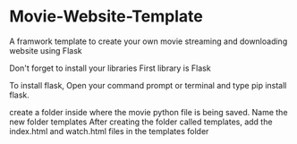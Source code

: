 # Movie-Website-Template
A framwork template to create your own movie streaming and downloading website using Flask

Don't forget to install your libraries 
First library is Flask

To install flask, Open your command prompt or terminal and type pip install flask.

create a folder inside where the movie python file is being saved. Name the new folder templates
After creating the folder called templates, add the index.html and watch.html files in the templates folder

